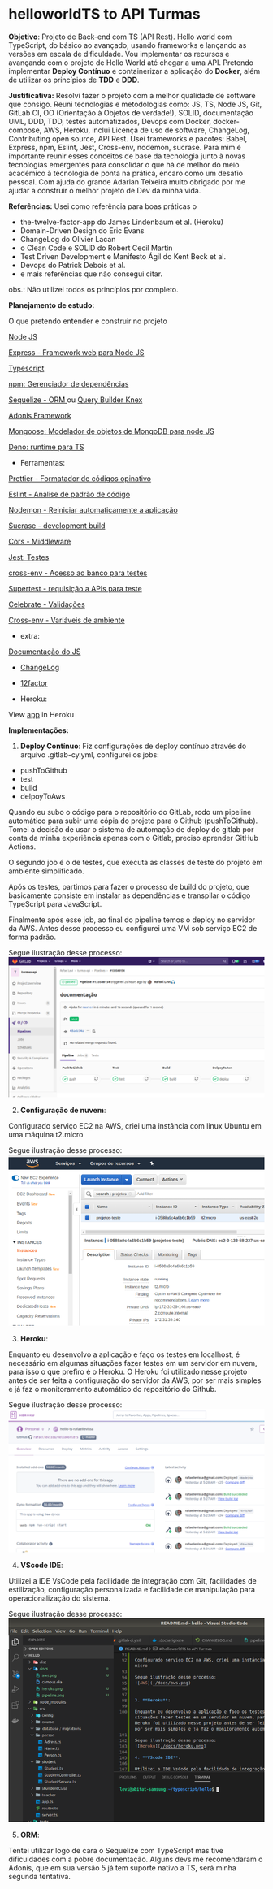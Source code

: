 # helloworldTS to API Turmas

**Objetivo**: 
Projeto de Back-end com TS (API Rest). Hello world com TypeScript, do básico ao avançado, usando frameworks e lançando as versões em escala de dificuldade. Vou implementar os recursos e avançando com o projeto de Hello World até chegar a uma API. Pretendo implementar **Deploy Contínuo** e containerizar a aplicação do **Docker**, além de utilizar os princípios de **TDD** e **DDD**.

**Justificativa:** 
Resolvi fazer o projeto com a melhor qualidade de software que consigo. Reuni tecnologias e metodologias como: JS, TS, Node JS, Git, GitLab CI, OO (Orientação à Objetos de verdade!), SOLID, documentação UML, DDD, TDD, testes automatizados, Devops com Docker, docker-compose, AWS, Heroku, inclui Licença de uso de software, ChangeLog, Contributing open source, API Rest. Usei frameworks e pacotes: Babel, Express, npm, Eslint, Jest, Cross-env, nodemon, sucrase. Para mim é importante reunir esses conceitos de base da tecnologia junto à novas tecnologias emergentes para consolidar o que há de melhor do meio acadêmico à tecnologia de ponta na prática, encaro como um desafio pessoal. Com ajuda do grande Adarlan Teixeira muito obrigado por me ajudar a construir o melhor projeto de Dev da minha vida. 

**Referências:**
Usei como referência para boas práticas o 
- the-twelve-factor-app do James Lindenbaum et al. (Heroku)
- Domain-Driven Design do Eric Evans
- ChangeLog do Olivier Lacan
- o Clean Code e SOLID do Robert Cecil Martin 
- Test Driven Development e Manifesto Ágil do Kent Beck et al. 
- Devops do Patrick Debois et al. 
- e mais referências que não consegui citar. 

obs.: Não utilizei todos os princípios por completo.

**Planejamento de estudo:**

O que pretendo entender e construir no projeto

[Node JS](https://nodejs.org/en/)

[Express - Framework web para Node JS](https://expressjs.com/)

[Typescript](https://www.typescriptlang.org/index.html)

[npm: Gerenciador de dependências](https://www.npmjs.com/)

[Sequelize - ORM ](https://sequelize.org/) ou [Query Builder Knex](http://knexjs.org/)

[Adonis Framework](https://preview.adonisjs.com/guides/http/introduction)

[Mongoose: Modelador de objetos de MongoDB para node JS](https://mongoosejs.com/)

[Deno: runtime para TS](https://deno.land/)

* Ferramentas:

[Prettier - Formatador de códigos opinativo](https://prettier.io/)

[Eslint - Analise de padrão de código](https://eslint.org/)

[Nodemon - Reiniciar automaticamente a aplicação](https://www.npmjs.com/package/nodemon)

[Sucrase - development build](https://www.npmjs.com/package/sucrase)

[Cors - Middleware](https://www.npmjs.com/package/cors)

[Jest: Testes](https://jestjs.io/)

[cross-env - Acesso ao banco para testes](https://www.npmjs.com/package/cross-env)

[Supertest - requisição a APIs para teste](https://www.npmjs.com/package/supertest)

[Celebrate - Validações](https://www.npmjs.com/package/celebrate)

[Cross-env - Variáveis de ambiente](https://www.npmjs.com/package/cross-env)

* extra:

[Documentação do JS](https://devdocs.io/javascript/)

* [ChangeLog](https://keepachangelog.com/pt-BR/1.0.0/)


* [12factor](https://12factor.net/pt_br/)

* Heroku:

View [app](https://hello-ts-rafaellevissa.herokuapp.com/) in Heroku

**Implementações:**

1. **Deploy Contínuo**: Fiz configurações de deploy contínuo através do arquivo .gitlab-cy.yml, configurei os jobs: 

  - pushToGithub
  - test
  - build
  - delpoyToAws

Quando eu subo o código para o repositório do GitLab, rodo um pipeline automático para subir uma cópia do projeto para o Github (pushToGithub). Tomei a decisão de usar o sistema de automação de deploy do gitlab por conta da minha experiência apenas com o Gitlab, preciso aprender GitHub Actions.

O segundo job é o de testes, que executa as classes de teste do projeto em ambiente simplificado.

Após os testes, partimos para fazer o processo de build do projeto, que basicamente consiste em instalar as dependências e transpilar o código TypeScript para JavaScript.

Finalmente após esse job, ao final do pipeline temos o deploy no servidor da AWS. Antes desse processo eu configurei uma VM sob serviço EC2 de forma padrão.

Segue ilustração desse processo:
![Pipeline](./docs/pipeline.png)

2. **Configuração de nuvem**:

Configurado serviço EC2 na AWS, criei uma instância com linux Ubuntu em uma máquina t2.micro

Segue ilustração desse processo:
![AWS](./docs/aws.png)


3. **Heroku**:

Enquanto eu desenvolvo a aplicação e faço os testes em localhost, é necessário em algumas situações fazer testes em um servidor em nuvem, para isso o que prefiro é o Heroku. O Heroku foi utilizado nesse projeto antes de ser feita a configuração do servidor da AWS, por ser mais simples e já faz o monitoramento automático do repositório do Github.

Segue ilustração desse processo:
![Heroku](./docs/heroku.png)

4. **VScode IDE**:

Utilizei a IDE VsCode pela facilidade de integração com Git, facilidades de estilização, configuração personalizada e facilidade de manipulação para operacionalização do sistema.

Segue ilustração desse processo:
![VScode](./docs/vscode.png)

5. **ORM**:

Tentei utilizar logo de cara o Sequelize com TypeScript mas tive dificuldades com a pobre documentação. Alguns devs me recomendaram o Adonis, que em sua versão 5 já tem suporte nativo a TS, será minha segunda tentativa.